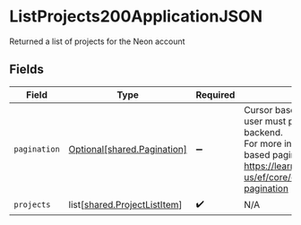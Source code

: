 # ListProjects200ApplicationJSON

Returned a list of projects for the Neon account


## Fields

| Field                                                                                                                                                                                                                         | Type                                                                                                                                                                                                                          | Required                                                                                                                                                                                                                      | Description                                                                                                                                                                                                                   |
| ----------------------------------------------------------------------------------------------------------------------------------------------------------------------------------------------------------------------------- | ----------------------------------------------------------------------------------------------------------------------------------------------------------------------------------------------------------------------------- | ----------------------------------------------------------------------------------------------------------------------------------------------------------------------------------------------------------------------------- | ----------------------------------------------------------------------------------------------------------------------------------------------------------------------------------------------------------------------------- |
| `pagination`                                                                                                                                                                                                                  | [Optional[shared.Pagination]](../../models/shared/pagination.md)                                                                                                                                                              | :heavy_minus_sign:                                                                                                                                                                                                            | Cursor based pagination is used. The user must pass the cursor as is to the backend.<br/>For more information about cursor based pagination, see<br/>https://learn.microsoft.com/en-us/ef/core/querying/pagination#keyset-pagination<br/> |
| `projects`                                                                                                                                                                                                                    | list[[shared.ProjectListItem](../../models/shared/projectlistitem.md)]                                                                                                                                                        | :heavy_check_mark:                                                                                                                                                                                                            | N/A                                                                                                                                                                                                                           |